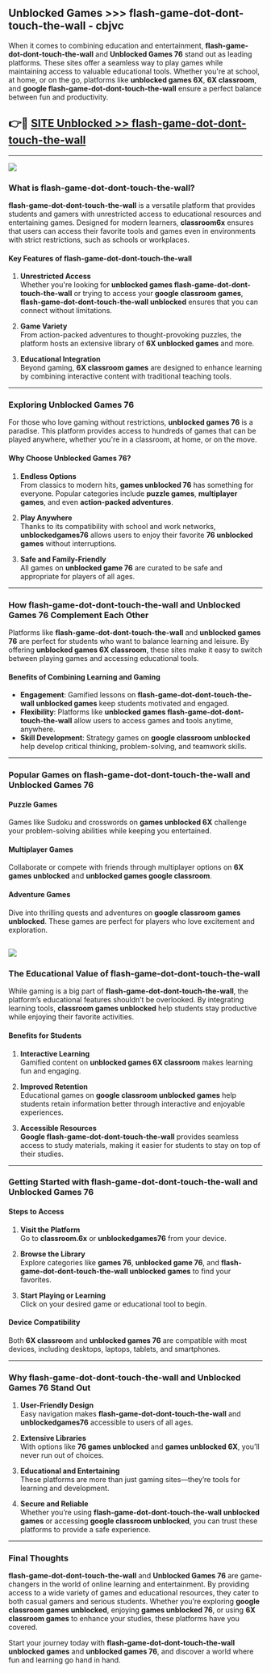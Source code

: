 ## Unblocked Games >>> flash-game-dot-dont-touch-the-wall - cbjvc 

When it comes to combining education and entertainment, **flash-game-dot-dont-touch-the-wall** and **Unblocked Games 76** stand out as leading platforms. These sites offer a seamless way to play games while maintaining access to valuable educational tools. Whether you're at school, at home, or on the go, platforms like **unblocked games 6X**, **6X classroom**, and **google flash-game-dot-dont-touch-the-wall** ensure a perfect balance between fun and productivity.
## 👉🔴 [SITE Unblocked >> flash-game-dot-dont-touch-the-wall](http://premium.freeplayer.one?title=flash-game-dot-dont-touch-the-wall&ref=22JU)
---
<a href="http://premium.freeplayer.one?title=flash-game-dot-dont-touch-the-wall&ref=22JU/"><img src="https://github.com/user-attachments/assets/438f12ca-57a4-47a3-8ead-c64da593a1e5"/></a>
### What is flash-game-dot-dont-touch-the-wall?  

**flash-game-dot-dont-touch-the-wall** is a versatile platform that provides students and gamers with unrestricted access to educational resources and entertaining games. Designed for modern learners, **classroom6x** ensures that users can access their favorite tools and games even in environments with strict restrictions, such as schools or workplaces.  

#### Key Features of flash-game-dot-dont-touch-the-wall  

1. **Unrestricted Access**  
   Whether you're looking for **unblocked games flash-game-dot-dont-touch-the-wall** or trying to access your **google classroom games**, **flash-game-dot-dont-touch-the-wall unblocked** ensures that you can connect without limitations.  

2. **Game Variety**  
   From action-packed adventures to thought-provoking puzzles, the platform hosts an extensive library of **6X unblocked games** and more.  

3. **Educational Integration**  
   Beyond gaming, **6X classroom games** are designed to enhance learning by combining interactive content with traditional teaching tools.  



---

### Exploring Unblocked Games 76  

For those who love gaming without restrictions, **unblocked games 76** is a paradise. This platform provides access to hundreds of games that can be played anywhere, whether you're in a classroom, at home, or on the move.  

#### Why Choose Unblocked Games 76?  

1. **Endless Options**  
   From classics to modern hits, **games unblocked 76** has something for everyone. Popular categories include **puzzle games**, **multiplayer games**, and even **action-packed adventures**.  

2. **Play Anywhere**  
   Thanks to its compatibility with school and work networks, **unblockedgames76** allows users to enjoy their favorite **76 unblocked games** without interruptions.  

3. **Safe and Family-Friendly**  
   All games on **unblocked game 76** are curated to be safe and appropriate for players of all ages.  

---

### How flash-game-dot-dont-touch-the-wall and Unblocked Games 76 Complement Each Other  

Platforms like **flash-game-dot-dont-touch-the-wall** and **unblocked games 76** are perfect for students who want to balance learning and leisure. By offering **unblocked games 6X classroom**, these sites make it easy to switch between playing games and accessing educational tools.  

#### Benefits of Combining Learning and Gaming  

- **Engagement**: Gamified lessons on **flash-game-dot-dont-touch-the-wall unblocked games** keep students motivated and engaged.  
- **Flexibility**: Platforms like **unblocked games flash-game-dot-dont-touch-the-wall** allow users to access games and tools anytime, anywhere.  
- **Skill Development**: Strategy games on **google classroom unblocked** help develop critical thinking, problem-solving, and teamwork skills.  

---

### Popular Games on flash-game-dot-dont-touch-the-wall and Unblocked Games 76  

#### Puzzle Games  

Games like Sudoku and crosswords on **games unblocked 6X** challenge your problem-solving abilities while keeping you entertained.  

#### Multiplayer Games  

Collaborate or compete with friends through multiplayer options on **6X games unblocked** and **unblocked games google classroom**.  

#### Adventure Games  

Dive into thrilling quests and adventures on **google classroom games unblocked**. These games are perfect for players who love excitement and exploration.  

<a href="http://download.freeplayer.one?title=flash-game-dot-dont-touch-the-wall&ref=23D/"><img src="https://github.com/user-attachments/assets/fe0c3e91-c8e1-489c-acf0-e2f614c12fb8"/></a>
---

### The Educational Value of flash-game-dot-dont-touch-the-wall  

While gaming is a big part of **flash-game-dot-dont-touch-the-wall**, the platform’s educational features shouldn’t be overlooked. By integrating learning tools, **classroom games unblocked** help students stay productive while enjoying their favorite activities.  

#### Benefits for Students  

1. **Interactive Learning**  
   Gamified content on **unblocked games 6X classroom** makes learning fun and engaging.  

2. **Improved Retention**  
   Educational games on **google classroom unblocked games** help students retain information better through interactive and enjoyable experiences.  

3. **Accessible Resources**  
   **Google flash-game-dot-dont-touch-the-wall** provides seamless access to study materials, making it easier for students to stay on top of their studies.  

---

### Getting Started with flash-game-dot-dont-touch-the-wall and Unblocked Games 76  

#### Steps to Access  

1. **Visit the Platform**  
   Go to **classroom.6x** or **unblockedgames76** from your device.  

2. **Browse the Library**  
   Explore categories like **games 76**, **unblocked game 76**, and **flash-game-dot-dont-touch-the-wall unblocked games** to find your favorites.  

3. **Start Playing or Learning**  
   Click on your desired game or educational tool to begin.  

#### Device Compatibility  

Both **6X classroom** and **unblocked games 76** are compatible with most devices, including desktops, laptops, tablets, and smartphones.  

---

### Why flash-game-dot-dont-touch-the-wall and Unblocked Games 76 Stand Out  

1. **User-Friendly Design**  
   Easy navigation makes **flash-game-dot-dont-touch-the-wall** and **unblockedgames76** accessible to users of all ages.  

2. **Extensive Libraries**  
   With options like **76 games unblocked** and **games unblocked 6X**, you’ll never run out of choices.  

3. **Educational and Entertaining**  
   These platforms are more than just gaming sites—they’re tools for learning and development.  

4. **Secure and Reliable**  
   Whether you’re using **flash-game-dot-dont-touch-the-wall unblocked games** or accessing **google classroom unblocked**, you can trust these platforms to provide a safe experience.  

---

### Final Thoughts  

**flash-game-dot-dont-touch-the-wall** and **Unblocked Games 76** are game-changers in the world of online learning and entertainment. By providing access to a wide variety of games and educational resources, they cater to both casual gamers and serious students. Whether you’re exploring **google classroom games unblocked**, enjoying **games unblocked 76**, or using **6X classroom games** to enhance your studies, these platforms have you covered.  

Start your journey today with **flash-game-dot-dont-touch-the-wall unblocked games** and **unblocked games 76**, and discover a world where fun and learning go hand in hand.  